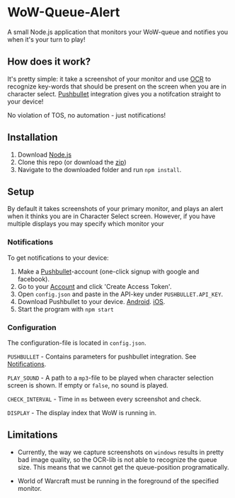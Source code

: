 # WoW-Queue-Alert

A small Node.js application that monitors your WoW-queue and notifies you when it's your turn to play!

## How does it work?

It's pretty simple: it take a screenshot of your monitor and use [OCR](https://github.com/tesseract-ocr/) to
recognize key-words that should be present on the screen when you are in character select. [Pushbullet](https://www.pushbullet.com/) integration gives you a notifcation straight to your device!

No violation of TOS, no automation - just notifications!


## Installation

1. Download [Node.js](https://nodejs.org/en/)
2. Clone this repo (or download the [zip](https://github.com/Birkbjo/WoW-Queue-Alert/archive/master.zip))
3. Navigate to the downloaded folder and run `npm install`.

## Setup

By default it takes screenshots of your primary monitor, and plays an alert when it thinks you are in Character Select screen. However, if you have multiple displays you may specify which monitor your 

### Notifications
To get notifications to your device:

1. Make a [Pushbullet](https://www.pushbullet.com/)-account (one-click signup with google and facebook).
2. Go to your [Account](https://www.pushbullet.com/#settings/account) and click 'Create Access Token'.
3. Open `config.json` and paste in the API-key under `PUSHBULLET.API_KEY`.
4. Download Pushbullet to your device. [Android](https://play.google.com/store/apps/details?id=com.pushbullet.android&hl=en). [iOS](https://apps.apple.com/us/app/pushbullet/id810352052).
5. Start the program with `npm start`


### Configuration

The configuration-file is located in `config.json`.

`PUSHBULLET` - Contains parameters for pushbullet integration. See [Notifications](#notifications).

`PLAY_SOUND` - A path to a `mp3`-file to be played when character selection screen is shown. If empty or `false`, no sound is played.

`CHECK_INTERVAL` - Time in `ms` between every screenshot and check.

`DISPLAY` - The display index that WoW is running in.

## Limitations

* Currently, the way we capture screenshots on `windows` results in pretty bad image quality, so the OCR-lib is not able to recognize the queue size. This means that we cannot get the queue-position programatically.

* World of Warcraft must be running in the foreground of the specified monitor.
